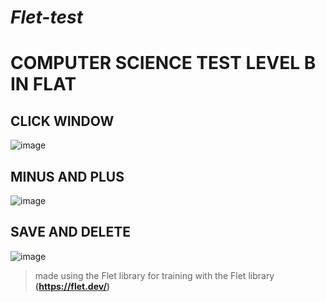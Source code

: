 # ***Flet-test***
# COMPUTER SCIENCE TEST LEVEL B IN FLAT


## CLICK WINDOW
![image](https://github.com/Aizekil/Flet-test/assets/151900236/5666bed7-e992-4593-950d-9b07985a11b9)


## MINUS AND PLUS
![image](https://github.com/Aizekil/Flet-test/assets/151900236/f48c090b-d895-43b8-87a2-951af51184d5)


## SAVE AND DELETE
![image](https://github.com/Aizekil/Flet-test/assets/151900236/b784ea16-4264-47ca-ba07-d8c83a8397d9)


> made using the Flet library for training with the Flet library **(https://flet.dev/)**

